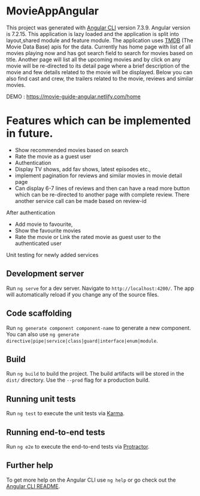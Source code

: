 # MovieAppAngular

This project was generated with [Angular CLI](https://github.com/angular/angular-cli) version 7.3.9. Angular version is 7.2.15. This application is lazy loaded and the application is split into layout,shared module and feature module. The application uses [TMDB](https://developers.themoviedb.org/3/getting-started/introduction) (The Movie Data Base) apis for the data. Currently has home page with list of all movies playing now and has got search field to search for movies based on title. Another page will list all the upcoming movies and by click on any movie will be re-directed to its detail page where a brief description of the movie and few details related to the movie will be displayed. Below you can also find cast and crew, the trailers related to the movie, reviews and similar movies.

DEMO : https://movie-guide-angular.netlify.com/home

# Features which can be implemented in future.
* Show recommended movies based on search
* Rate the movie as a guest user
* Authentication 
* Display TV shows, add fav shows, latest episodes etc.,
* implement pagination for reviews and similar movies in movie detail page
* Can display 6-7 lines of reviews and then can have a read more button which can be re-directed to another page with complete review. There another service call can be made based on review-id

After authentication
* Add movie to favourite,
* Show the favourite movies
* Rate the movie or Link the rated movie as guest user to the authenticated user

Unit testing for newly added services

## Development server

Run `ng serve` for a dev server. Navigate to `http://localhost:4200/`. The app will automatically reload if you change any of the source files.

## Code scaffolding

Run `ng generate component component-name` to generate a new component. You can also use `ng generate directive|pipe|service|class|guard|interface|enum|module`.

## Build

Run `ng build` to build the project. The build artifacts will be stored in the `dist/` directory. Use the `--prod` flag for a production build.

## Running unit tests

Run `ng test` to execute the unit tests via [Karma](https://karma-runner.github.io).

## Running end-to-end tests

Run `ng e2e` to execute the end-to-end tests via [Protractor](http://www.protractortest.org/).

## Further help

To get more help on the Angular CLI use `ng help` or go check out the [Angular CLI README](https://github.com/angular/angular-cli/blob/master/README.md).
